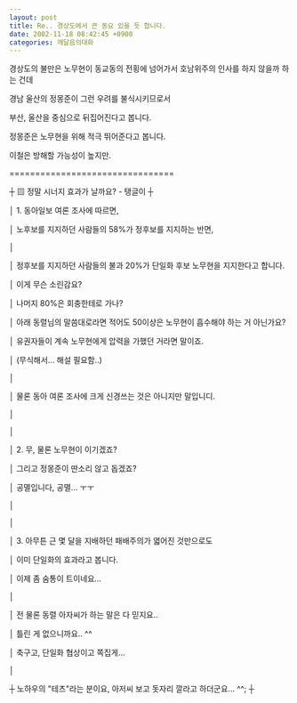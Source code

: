 ```yaml
---
layout: post
title: Re.. 경상도에서 큰 동요 있을 듯 합니다.
date: 2002-11-18 08:42:45 +0900
categories: 깨달음의대화
---
```

경상도의 불만은 노무현이 동교동의 전횡에 넘어가서 호남위주의 인사를 하지 않을까 하는 건데
  

  
경남 울산의 정몽준이 그런 우려를 불식시키므로서
  

  
부산, 울산을 중심으로 뒤집어진다고 봅니다.
  

  
정몽준은 노무현을 위해 적극 뛰어준다고 봅니다.
  

  
이철은 방해할 가능성이 높지만.
  

  
================================
  
┼ ▨ 정말 시너지 효과가 날까요? - 탱글이 ┼
  
│ 1. 동아일보 여론 조사에 따르면,
  
│ 노후보를 지지하던 사람들의 58%가 정후보를 지지하는 반면,
  
│
  
│ 정후보를 지지하던 사람들의 불과 20%가 단일화 후보 노무현을 지지한다고 합니다.
  
│ 이게 무슨 소린감요?
  
│ 나머지 80%은 회충한테로 가나?
  
│ 아래 동렬님의 말씀대로라면 적어도 50이상은 노무현이 흡수해야 하는 거 아닌가요?
  
│ 유권자들이 계속 노무현에게 압력을 가했던 거라면 말이죠.
  
│ (무식해서... 해설 필요함..)
  
│
  
│ 물론 동아 여론 조사에 크게 신경쓰는 것은 아니지만 말입니디.
  
│
  
│
  
│ 2. 무, 물론 노무현이 이기겠죠?
  
│ 그리고 정몽준이 딴소리 않고 돕겠죠?
  
│ 공멸입니다, 공멸... ㅜㅜ
  
│
  
│
  
│ 3. 아무튼 근 몇 달을 지배하던 패배주의가 엷어진 것만으로도
  
│ 이미 단일화의 효과라고 봅니다.
  
│ 이제 좀 숨통이 트이네요...
  
│
  
│ 전 물론 동렬 아자씨가 하는 말은 다 믿지요..
  
│ 틀린 게 없으니까요.. ^^
  
│ 축구고, 단일화 협상이고 쪽집게...
  
│
  
┼ 노하우의 "테츠"라는 분이요, 아저씨 보고 돗자리 깔라고 하더군요... ^^; ┼